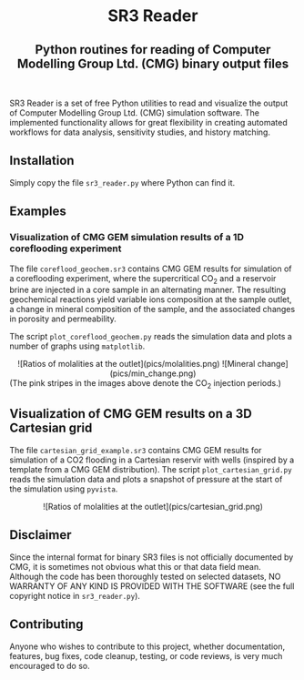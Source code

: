 <div align="center">

# SR3 Reader
## Python routines for reading of Computer Modelling Group Ltd. (CMG) binary output files

</div>

&nbsp; 

SR3 Reader is a set of free Python utilities to read and visualize the output of Computer Modelling Group Ltd. (CMG) simulation software. The implemented functionality allows for great flexibility in creating automated workflows for data analysis, sensitivity studies, and history matching.

## Installation

Simply copy the file  `sr3_reader.py` where Python can find it. 

## Examples

### Visualization of CMG GEM simulation results of a 1D coreflooding experiment

The file  `coreflood_geochem.sr3` contains CMG GEM results for simulation of a coreflooding experiment, where the supercritical CO<sub>2</sub> and a reservoir brine are injected in a core sample in an alternating manner. The resulting  geochemical reactions yield variable ions composition at the sample outlet, a change in mineral composition of the sample, and the associated changes in porosity and permeability.

The script  `plot_coreflood_geochem.py` reads the simulation data and plots a number of graphs using `matplotlib`.   

<div align="center">
![Ratios of molalities at the outlet](pics/molalities.png)
![Mineral change](pics/min_change.png)
</div>
(The pink stripes in the images above denote the CO<sub>2</sub> injection periods.)

## Visualization of CMG GEM results on a 3D Cartesian grid  

The file  `cartesian_grid_example.sr3` contains CMG GEM results for simulation of a CO2 flooding in a Cartesian reservir with wells (inspired by a template from a CMG GEM distribution). The script `plot_cartesian_grid.py` reads the simulation data and plots a snapshot of pressure at the start of the simulation using  `pyvista`.

<div align="center">
![Ratios of molalities at the outlet](pics/cartesian_grid.png)
</div>

## Disclaimer

Since the internal format for binary SR3 files is not officially documented by CMG, it is sometimes not obvious what this or that data field mean. Although the code has been thoroughly tested on selected datasets, NO WARRANTY OF ANY KIND IS  PROVIDED WITH THE SOFTWARE (see the full copyright notice in `sr3_reader.py`).

## Contributing

Anyone who wishes to contribute to this project, whether documentation, features, bug fixes, code cleanup, testing, or code reviews, is very much encouraged to do so.